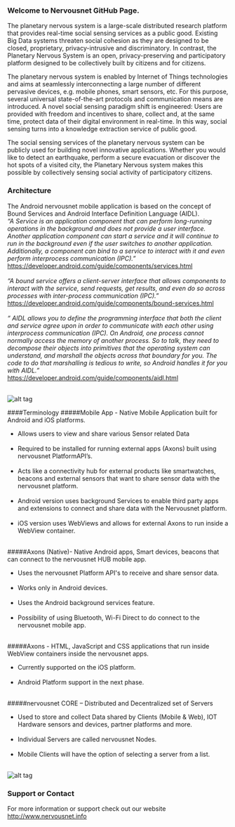 ### Welcome to Nervousnet GitHub Page.
The planetary nervous system is a large-scale distributed research platform that provides real-time social sensing services as a public good. Existing Big Data systems threaten social cohesion as they are designed to be closed, proprietary, privacy-intrusive and discriminatory. In contrast, the Planetary Nervous System is an open, privacy-preserving and participatory platform designed to be collectively built by citizens and for citizens.

The planetary nervous system is enabled by Internet of Things technologies and aims at seamlessly interconnecting a large number of different pervasive devices, e.g. mobile phones, smart sensors, etc. For this purpose, several universal state-of-the-art protocols and communication means are introduced. A novel social sensing paradigm shift is engineered: Users are provided with freedom and incentives to share, collect and, at the same time, protect data of their digital environment in real-time. In this way, social sensing turns into a knowledge extraction service of public good.

The social sensing services of the planetary nervous system can be publicly used for building novel innovative applications. Whether you would like to detect an earthquake, perform a secure evacuation or discover the hot spots of a visited city, the Planetary Nervous system makes this possible by collectively sensing social activity of participatory citizens.


### Architecture<br>
The Android nervousnet mobile application is based on the concept of Bound Services and Android Interface Definition
Language (AIDL).<br>
<i>“A Service is an application component that can perform long-running operations in the background and does not provide a user
interface. Another application component can start a service and it will continue to run in the background even if the user switches to
another application. Additionally, a component can bind to a service to interact with it and even perform interprocess communication
(IPC).” </i><br>
https://developer.android.com/guide/components/services.html<br><br>
<i>“A bound service offers a client-server interface that allows components to interact with the service, send requests, get results, and even do so across processes with inter-process communication (IPC).”</i><br>
https://developer.android.com/guide/components/bound-services.html<br><br>
<i>“ AIDL allows you to define the programming interface that both the client and service agree upon in order to communicate with each
other using interprocess communication (IPC). On Android, one process cannot normally access the memory of another process. So to
talk, they need to decompose their objects into primitives that the operating system can understand, and marshall the objects across that
boundary for you. The code to do that marshalling is tedious to write, so Android handles it for you with AIDL.”</i><br>
https://developer.android.com/guide/components/aidl.html<br><br>

![alt tag](https://github.com/nervousnet/nervousnet-android/blob/master/Resources/Images/Others/ppt_screens/Slide3.jpg)

####Terminology
#####Mobile App - Native Mobile Application built for Android and iOS platforms. <br>
<ul>
<li>Allows users to view and share various Sensor related Data</li><br>
<li>Required to be installed for running external apps (Axons) built using nervousnet PlatformAPI’s.</li><br>
<li>Acts like a connectivity hub for external products like smartwatches, beacons and external sensors that want to share sensor data with the nervousnet platform.</li><br>
<li>Android version uses background Services to enable third party apps and extensions to connect and share data with the Nervousnet platform.</li><br>
<li>iOS version uses WebViews and allows for external Axons to run inside a WebView container.</li><br>
</ul>
#####Axons (Native)- Native Android apps, Smart devices, beacons that can connect to the nervousnet HUB mobile app.<br>
<ul>
<li>Uses the nervousnet Platform API's to receive and share sensor data.</li><br>
<li>Works only in Android devices. </li><br>
<li>Uses the Android background services feature.</li><br>
<li>Possibility of using Bluetooth, Wi-Fi Direct to do connect to the nervousnet mobile app.</li><br>
</ul>
#####Axons - HTML, JavaScript and CSS applications that run inside WebView containers inside the nervousnet apps. <br>
<ul>
<li>Currently supported on the iOS platform.</li><br>
<li>Android Platform support in the next phase.</li><br>
</ul>
#####nervousnet CORE – Distributed and Decentralized set of Servers <br>
<ul>
<li>Used to store and collect Data shared by Clients (Mobile & Web), IOT Hardware sensors and devices, partner platforms and more.</li><br>
<li>Individual Servers are called nervousnet Nodes.</li><br>
<li>Mobile Clients will have the option of selecting a server from a list.</li><br>
</ul>

![alt tag](https://github.com/nervousnet/nervousnet-android/blob/master/Resources/Images/Others/ppt_screens/Slide5.jpg)
### Support or Contact
For more information or support check out our website http://www.nervousnet.info
